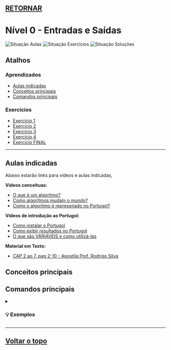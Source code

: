 ## [RETORNAR](https://github.com/stallone-dev/Portugol-2022-Acervo)

# Nível 0 - Entradas e Saídas
![Situação Aulas](https://img.shields.io/badge/AULAS-Em%20construção-orange?style=for-the-badge)
![Situação Exercícios](https://img.shields.io/badge/EXERCÍCIOS-CONCLUÍDO-success?style=for-the-badge)
![Situação Soluções](https://img.shields.io/badge/SOLUÇÕES-CONCLUÍDO-success?style=for-the-badge)

## Atalhos

### Aprendizados
* [Aulas indicadas](#aulas-indicadas)
* [Conceitos principais](#conceitos-principais)
* [Comandos principais](#comandos-principais)

### Exercícios
* [Exercício 1](./Exercicio_01.por)
* [Exercício 2](./Exercicio_02.por)
* [Exercício 3](./Exercicio_03.por)
* [Exercício 4](./Exercicio_04.por)
* [Exercício FINAL](./Exercicio_FINAL.por)

***

## Aulas indicadas

Abaixo estarão links para vídeos e aulas indicadas,

**Vídeos conceituas:**

* [O que é um algoritmo?](https://youtu.be/iEVLDKOLgQk)
* [Como algoritmos mudam o mundo?](https://www.youtube.com/watch?v=Xo1V_JL1yAg)
* [Como o algoritmo é represenado no Portugol?](https://youtu.be/dtgHcIKjazA)

**Vídeos de introdução ao Portugol:**

* [Como instalar o Portugol](https://youtu.be/9jlQQNeVMIg)
* [Como exibir resultados no Portugol](https://youtu.be/lN0DD6BAyxc)
* [O que são VARIÁVEIS e como utilizá-las](https://youtu.be/7jIb5TASoPM)

**Material em Texto:**

* [CAP 2 ao 7, pag 2-10 - Apostila Prof. Rodrigo Silva](https://github.com/Prof-Rodrigo-Silva/PortugolStudioListaExercicios1/blob/master/APOSTILA%20PSEUDO%20ALGORITMO.pdf)

## Conceitos principais

## Comandos principais

<details>
<summary><h3>💡 Exemplos</h3></summary>

**Exemplo 1:**

~~~portugol
    escreva("Olá Mundo!")
~~~
</details>

***

## [Voltar o topo](#retornar)
